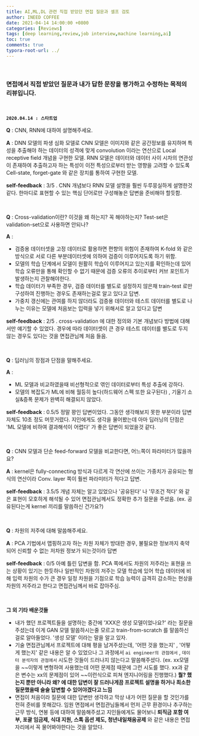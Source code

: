 ```yaml
---
title: AI,ML,DL 관련 직접 받았던 면접 질문과 셀프 검토
author: INEED COFFEE
date: 2021-04-14 14:00:00 +0800
categories: [Reviews]
tags: [deep learning,review,job interview,machine learning,ai]
toc: true
comments: true
typora-root-url: ../
---
```


​	

### 면접에서 직접 받았던 질문과 내가 답한 문장을 평가하고 수정하는 목적의 리뷰입니다.

​	

__`2020.04.14 : 스타트업`__ 

__Q__ : CNN, RNN에 대하여 설명해주세요.

__A__ : DNN 모델의 파생 심화 모델로 CNN 모델은 이미지와 같은 공간정보를 유지하며 특성을 추출해야 하는 데이터의 성격에 맞게 convolution 이라는 연산으로 Local receptive field 개념을 구현한 모델. RNN 모델은 데이터와 데이터 사이 시차의 연관성이 존재하여 추출하고자 하는 특성이 이전 특성으로부터 받는 영향을 고려할 수 있도록 Cell-state, forget-gate 와 같은 장치를 통하여 구현한 모델.

__self-feedback__ : 3/5 . CNN 개념보다 RNN 모델 설명을 훨씬 두루뭉실하게 설명한것 같다. 한마디로 표현할 수 있는 핵심 단어로만 구성해놓은 답변을 준비해야 할듯함.

​	

__Q__ : Cross-validation이란? 이것을 왜 하는지? 꼭 해야하는지? Test-set은 validation-set으로 사용하면 안되나?

__A__ : 

- 검증용 데이터셋을 고정 데이터로 활용하면 편향의 위험이 존재하여 K-fold 와 같은 방식으로 서로 다른 부분데이터셋에 의하여 검증이 이루어지도록 하기 위함. 
- 모델의 학습 단계에서 모델이 원활히 학습이 이루어지고 있는지를 확인하는데 있어 학습 오류만을 통해 확인할 수 없기 때문에 검증 오류의 추이로부터 커브 포인트가 발생하는지 관찰해야한다.
- 학습 데이터가 부족한 경우, 검증 데이터를 별도로 설정하지 않은채 train-test 로만 구성하여 진행하는 경우도 존재하는걸로 알고 있다고 답변.
- 가중치 갱신에는 관여를 하지 않더라도 검증용 데이터와 테스트 데이터를 별도로 나누는 이유는 모델에 처음보는 입력을 넣기 위해서로 알고 있다고 답변

__self-feedback__ : 2/5 . cross-validation 에 대한 정의와 기본 개념보다 방법에 대해서만 얘기할 수 있었다. 경우에 따라 데이터셋이 큰 경우 테스트 데이터를 별도로 두지 않는 경우도 있다는 것을 면접관님께 처음 들음. 

​	

__Q__ : 딥러닝의 장점과 단점을 말해주세요.

__A__ : 

- ML 모델과 비교하였을때 비선형적으로 엮인 데이터로부터 특성 추출에 강하다.
- 모델의 복잡도가 ML에 비해 월등히 높다(하드웨어 스펙 또한 요구된다) , 기울기 소실&증폭 문제가 완벽히 해결되지 않았다. 

__self-feedback__ : 0.5/5 정말 꽝인 답변이었다. 그동안 생각해보지 못한 부분이라 답변 자체도 10초 정도 머뭇거렸다. 지인에게도 생각을 물어봤는데 아마 딥러닝의 단점은 'ML 모델에 비하여 결과해석이 어렵다' 가 좋은 답변이 되었을것 같다.

​	

__Q__ : CNN 모델과 단순 feed-forward 모델을 비교한다면, 어느쪽이 파라미터가 많을까요?

__A__ : kernel은 fully-connecting 방식과 다르게 각 연산에 쓰이는 가중치가 공유되는 형식의 연산이라 Conv. layer 쪽이 훨씬 파라미터가 적다고 답변.

__self-feedback__ : 3.5/5 개념 자체는 알고 있었으나 '공유된다' 나 '무조건 적다' 와 같은 표현이 모호하게 해석될 수 있어 면접관님께서도 정확한 추가 질문을 주셨음. (ex. 공유된다는게 kernel 끼리를 말씀하신 건가요?)

​	

__Q__ : 차원의 저주에 대해 말씀해주세요.

__A__ : PCA 기법에서 맵핑하고자 하는 차원 자체가 방대한 경우, 불필요한 정보까지 축약되어 신뢰할 수 없는 저차원 정보가 되는것이라 답변

__self-feedback__ : 0/5 아예 틀린 답변을 함. PCA 쪽에서도 차원의 저주라는 표현을 쓰는 상황이 있기는 한듯하나 일반적인 차원의 저주는 모델 학습에 있어 학습 데이터에 비해 입력 차원의 수가 큰 경우 일정 차원을 기점으로 학습 능력이 급격히 감소하는 현상을 차원의 저주라고 한다고 면접관님께서 바로 잡아주심.

​	

__그 외 기타 배운것들__ 

- 내가 했던 프로젝트들을 설명하는 중간에 'XXX은 생성 모델이었나요?' 라는 질문을 주셨는데 이게 GAN 모델 말씀하시는줄 모르고 train-from-scratch 를 말씀하신걸로 알아들었다. '생성 모델' 이라는 말을 알고 있자.
- 기술 면접관님께서 프로젝트에 대해 평을 남겨주셨는데,  '어떤 것을 했는지' , '어떻게 했는지' 같은 내용은 알 수 있었으나 그 과정에서 `ai engineer의 관점에서` , `데이터 분석자의 관점에서` 시도한 것들이 드러나지 않는다고 말씀해주셨다. (ex. xx모델을 ~~이렇게 변형하여 사용했는데 어떤 문제점 때문에 그런 시도를 했다. xx과 같은 변수는 xx의 문제점이 있어 ~~이런식으로 피쳐 엔지니어링을 진행했다.) __뭘? 했는지 뿐만 아니라 왜? 에 대한 답변이 잘 드러나게끔 프로젝트 설명을 하거나 최소한 질문했을때 술술 답변할 수 있어야겠다고 느낌__ 
-   면접이 처음이라 질문에 대한 답변만 생각하고 막상 내가 어떤 질문을 할 것인가를 전혀 준비를 못해갔다. 임원 면접에서 면접관님들께서 먼저 근무 환경이나 추구하는 근무 방식, 연봉 등에 대하여 말씀해주셨고 지인들에게도 물어보니 __퇴직금 포함 여부, 포괄 임금제, 식대 지원, 스톡 옵션 제도, 청년내일채움공제__ 와 같은 내용은 면접 자리에서 꼭 물어봐야한다는 것을 알았다.